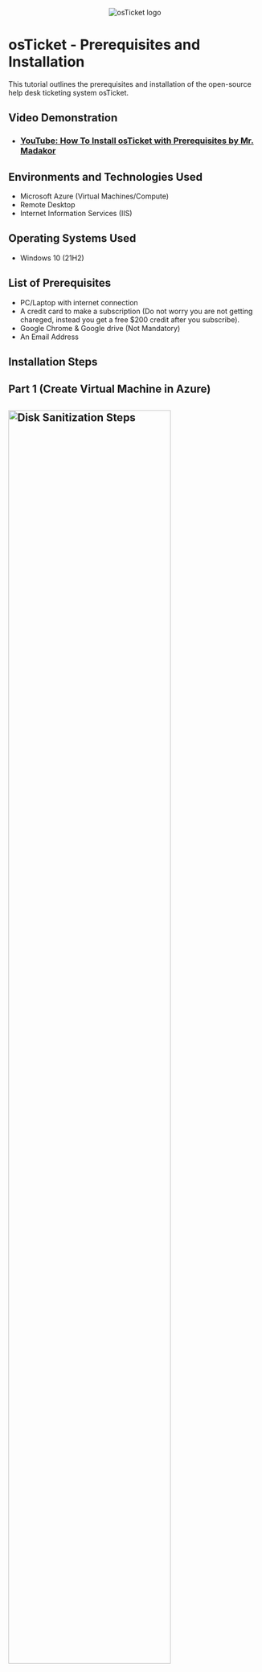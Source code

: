 <p align="center">
<img src="https://i.imgur.com/Clzj7Xs.png" alt="osTicket logo"/>
</p>

<h1>osTicket - Prerequisites and Installation</h1>
This tutorial outlines the prerequisites and installation of the open-source help desk ticketing system osTicket.<br />


<h2>Video Demonstration</h2>

- ### [YouTube: How To Install osTicket with Prerequisites by Mr. Madakor](https://firebasestorage.googleapis.com/v0/b/coursecareers-prod.appspot.com/o/courses%2Fit-course%2FFINAL_DRAFT_Installation.mp4?alt=media&token=4189d60b-8268-4375-a291-4590f73783dc)

<h2>Environments and Technologies Used</h2>

- Microsoft Azure (Virtual Machines/Compute)
- Remote Desktop
- Internet Information Services (IIS)

<h2>Operating Systems Used </h2>

- Windows 10</b> (21H2)

<h2>List of Prerequisites</h2>

- PC/Laptop with internet connection
- A credit card to make a subscription (Do not worry you are not getting chareged, instead you 	 get a free $200 credit after you subscribe).
- Google Chrome & Google drive (Not Mandatory)
- An Email Address


<h2>Installation Steps</h2>

<h2>Part 1 (Create Virtual Machine in Azure)<h2>

<p>
<img src="https://i.imgur.com/3NRB32w.png" height="80%" width="80%" alt="Disk Sanitization Steps"/>
</p>

- Create an Azure Account. (Get you credit cards ready!)
- Sign in to the [Azure portal](https://portal.azure.com)).
- Click on the "Create a resource" button, which is located on the upper left-hand corner of     the Azure portal.
- In the search box, type "Virtual Machine" and press Enter.
- Select the "Virtual Machine" option from the search results.
- Click the "Create" button to begin the process of creating a new VM.
- Create a Windows 10 Virtual Machine (VM) with 2-4 Virtual CPUs
  When creating the VM, allow it to create a new Virtual Network (Vnet)
- In the "Create a Virtual Machine" blade, you will be asked to specify the following details:
  - Resource group: Choose an existing resource group or create a new one.
  - Virtual machine name: Enter a unique name for your VM.
  - Region: Select the region in which you want to create your VM.
  - Image: Choose an operating system image for your VM. You can select from a list of pre-       configured images or use a custom image.
  - Size: Select the size of the VM based on the number of cores, memory, and other hardware       resources you want.
  - Authentication type: Select the authentication type you want to use. You can either use a     password or an SSH public key.
- Once you have specified all the required details, click the "Review + create" button to       review your selections.
- Review the summary of your VM configuration and click the "Create" button to create the VM.   It may take a few minutes for the VM to be created.

<h2>Part 2 (Installation)<h2>

<p>
<img src="https://i.imgur.com/10cAbKv.png" height="80%" width="80%" alt="Disk Sanitization Steps"/>
</p>

- Connect to your Virtual Machine with Remote Desktop
- Install / Enable IIS in Windows
- Install Web Platform installer (download from here: [LINK](https://drive.google.com/drive/u/1/folders/1APMfNyfNzcxZC6EzdaNfdZsUwxWYChf6))
  - Open after installation
  - Add MySQL 5.5 (it will ask for credentials to be created later)
    - Name: root
    - Password: Password1
  - Add All simple versions of x86 PHP up until 7.3
  - Fix any failures if required (download from here: [LINK](https://drive.google.com/drive/u/1/folders/1APMfNyfNzcxZC6EzdaNfdZsUwxWYChf6))
    - Install PHP Version 7.3.8 (or any other version if necessary, [ARCHIVES](https://windows.php.net/downloads/releases/archives/))
    - Install PHP Manager 1.5.0 for IIS 10 (folder you unzipped on the desktop)
    - Install Microsoft Visual C++ 2009 Redistributable Package

- Install osTicket v1.15.8
  - Download osTicket (download from here: [LINK](https://drive.google.com/drive/u/1/folders/1APMfNyfNzcxZC6EzdaNfdZsUwxWYChf6))
  - Extract and copy the “upload” folder INTO c:\inetpub\wwwroot
  - Within c:\inetpub\wwwroot, Rename “upload” to “osTicket”

- Reload IIS (Open IIS, Stop and Start the Server)
  - Go to sites -> Default -> osTicket
  - On the right, click “Browse *:80”

- Enable Estensions in IIS: Note that some extensions are not enabled
  - Go back to IIS, sites -> Default -> osTicket
  - Double-click PHP Manager
  - Click “Enable or disable an extension”
    - Enable: php_imap.dll
    - Enable: php_intl.dll
    - Enable: php_opcache.dll

- Refresh the osTicket site in your browse, observe the changes 
- Rename:
  - From: C:\inetpub\wwwroot\osTicket\include\ost-sampleconfig.php
	  To: C:\inetpub\wwwroot\osTicket\include\ost-config.php
- Assign Permissions: ost-config.php
  - Disable inheritance -> Remove All
  - New Permissions -> Everyone -> All

- Continue Setting up osTicket in the browser (click continue)
  - Name Helpdesk
  - Default email (receives email from customers)

- Download and Install HeidiSQL (download from here: [LINK](https://drive.google.com/drive/u/1/folders/1APMfNyfNzcxZC6EzdaNfdZsUwxWYChf6))
  - Create a new session, root/Password1
  - Connect to the session
  - Create a database called “osTicket”

- Continue Setting up osTicket in the browser
- MySQL Database: osTicket
  - MySQL Username: root
  - MySQL Password: Password1

- Click "Install Now"
- Congratulations, osTicket as now been installed
- Clean up
  - Delete: C:\inetpub\wwwroot\osTicket\setup
  - Set Permissions to “Read” only: C:\inetpub\wwwroot\osTicket\include\ost-config.php
- Login to the osTicket Admin Panel (http://localhost/osTicket/scp/login.php)

Notes: 
- Browse to your help desk login page: http://localhost/osTicket/scp/login.php  
- End Users osTicket URL: http://localhost/osTicket/ 

<br />

